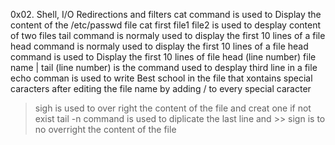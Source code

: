0x02. Shell, I/O Redirections and filters
cat command is used to Display the content of the /etc/passwd file
cat first file1 file2 is used to desplay content of two files
tail command is normaly used to display the first 10 lines of a file
head command is normaly used to display the first 10 lines of a file
head command is used to Display the first 10 lines of file
head (line number) file name | tail (line number) is the command used to desplay third line in a file
echo comman is used to write Best school in the file that xontains special caracters after editing the file name by adding / to every special caracter
> sigh is used to over right the content of the file and creat one if not exist
tail -n command is used to diplicate the last line and >> sign is to no overright the content of the file
